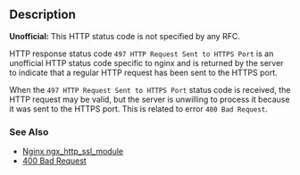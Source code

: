 ## Description

<aside class="warning"><strong>Unofficial:</strong> This HTTP status code is not specified by any RFC.</aside>

HTTP response status code `497 HTTP Request Sent to HTTPS Port` is an unofficial HTTP status code specific to nginx and is returned by the server to indicate that a regular HTTP request has been sent to the HTTPS port.

When the `497 HTTP Request Sent to HTTPS Port` status code is received, the HTTP request may be valid, but the server is unwilling to process it because it was sent to the HTTPS port. This is related to error `400 Bad Request`.

### See Also

- [Nginx ngx_http_ssl_module](http://nginx.org/en/docs/http/ngx_http_ssl_module.html#errors)
- [400 Bad Request](https://http.cat/status/400)
